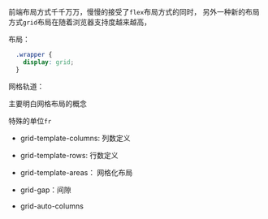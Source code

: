 
前端布局方式千千万万，慢慢的接受了`flex`布局方式的同时，
另外一种新的布局方式`grid`布局在随着浏览器支持度越来越高，

布局：

```css
  .wrapper {
    display: grid;
  }
```

网格轨道：

主要明白网格布局的概念

特殊的单位`fr`

+ grid-template-columns: 列数定义
+ grid-template-rows:   行数定义
+ grid-template-areas： 网格化布局


+ grid-gap：间隙
+ grid-auto-columns


